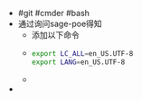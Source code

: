- #git #cmder #bash
- 通过询问sage-poe得知
	- 添加以下命令
	- ```bash
	  export LC_ALL=en_US.UTF-8
	  export LANG=en_US.UTF-8
	  ```
	-
-